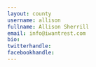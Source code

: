 ```yaml
---
layout: county 
username: allison
fullname: Allison Sherrill
email: info@iwantrest.com
bio: 
twitterhandle: 
facebookhandle: 
---
```

